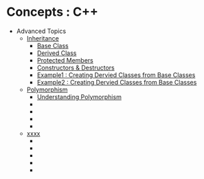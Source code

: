 # Concepts : C++

- Advanced Topics 
  + [Inheritance]()
    - [Base Class](./C++_Inheritance_CreatingBaseClass.md)
    - [Derived Class](./C++_Inheritance_CreatingDerivedClass.md)
    - [Protected Members](./C++_Inheritance_ProtectedMember_inBaseClass.md)
    - [Constructors & Destructors](./C++_Inheritance_ConstructorDestructor_DerivedClass.md)
    - [Example1 : Creating Dervied Classes from Base Classes](./C++_Inheritance_Example1_DerviedClassCreation.md)
    - [Example2 : Creating Dervied Classes from Base Classes](./C++_Inheritance_Example2_DerviedClassCreation.md)
  + [Polymorphism]()
    - [Understanding Polymorphism](./C++_Polymorphism_Understanding_Polymorphism.MD)
    - []()
    - []()
    - []()
    - []()
  + [xxxx]()
    - []()
    - []()
    - []()
    - []()
    - []()    
